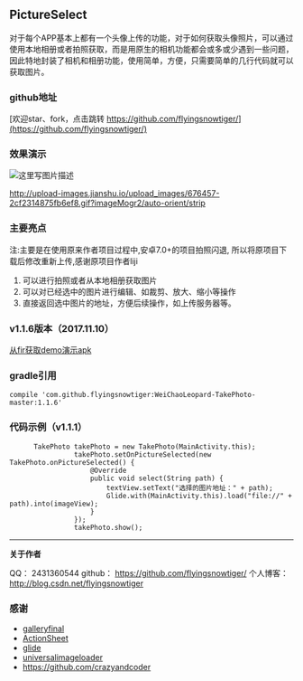 ## PictureSelect


对于每个APP基本上都有一个头像上传的功能，对于如何获取头像照片，可以通过使用本地相册或者拍照获取，而是用原生的相机功能都会或多或少遇到一些问题，因此特地封装了相机和相册功能，使用简单，方便，只需要简单的几行代码就可以获取图片。



### github地址
[欢迎star、fork，点击跳转 https://github.com/flyingsnowtiger/](https://github.com/flyingsnowtiger/)


### 效果演示


![这里写图片描述](http://img.blog.csdn.net/20161026151259070)

http://upload-images.jianshu.io/upload_images/676457-2cf2314875fb6ef8.gif?imageMogr2/auto-orient/strip

### 主要亮点
 注:主要是在使用原来作者项目过程中,安卓7.0+的项目拍照闪退, 所以将原项目下载后修改重新上传,感谢原项目作者liji
 1. 可以进行拍照或者从本地相册获取图片
 2. 可以对已经选中的图片进行编辑、如裁剪、放大、缩小等操作
 3. 直接返回选中图片的地址，方便后续操作，如上传服务器等。

### v1.1.6版本（2017.11.10）



[从fir获取demo演示apk](http://fir.im/fykm)

### gradle引用

```
compile 'com.github.flyingsnowtiger:WeiChaoLeopard-TakePhoto-master:1.1.6'
```


### 代码示例（v1.1.1）

```
	  TakePhoto takePhoto = new TakePhoto(MainActivity.this);
                takePhoto.setOnPictureSelected(new TakePhoto.onPictureSelected() {
                    @Override
                    public void select(String path) {
                        textView.setText("选择的图片地址：" + path);
                        Glide.with(MainActivity.this).load("file://" + path).into(imageView);
                    }
                });
                takePhoto.show();
```

 
 


----------


**关于作者**

QQ：        2431360544
github：   https://github.com/flyingsnowtiger/
个人博客：http://blog.csdn.net/flyingsnowtiger


### 感谢

 - [galleryfinal](https://github.com/pengjianbo/GalleryFinal)
 - [ActionSheet](https://github.com/baoyongzhang/android-ActionSheet)
 - [glide](https://github.com/bumptech/glide) 
 - [universalimageloader](https://github.com/nostra13/Android-Universal-Image-Loader)
 - https://github.com/crazyandcoder
